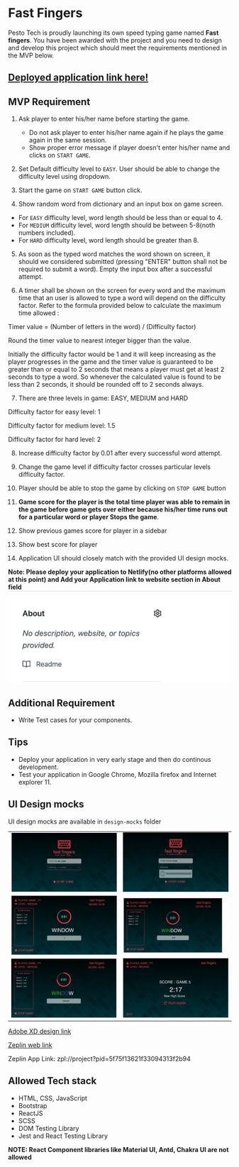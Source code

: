 # Fast Fingers

Pesto Tech is proudly launching its own speed typing game named **Fast fingers**. You have been awarded with the project and you need to design and develop this project which should
meet the requirements mentioned in the MVP below.

## [Deployed application link here!](https://5f96ff7bcaf41349350c5047--brave-mcnulty-e81a95.netlify.app/)

## MVP Requirement

1. Ask player to enter his/her name before starting the game.

   - Do not ask player to enter his/her name again if he plays the game again in the same session.
   - Show proper error message if player doesn't enter his/her name and clicks on `START GAME`.

2. Set Default difficulty level to `EASY`. User should be able to change the difficulty level using dropdown.
3. Start the game on `START GAME` button click.

4. Show random word from dictionary and an input box on game screen.

- For `EASY` difficulty level, word length should be less than or equal to 4.
- For `MEDIUM` difficulty level, word length should be between 5-8(noth numbers included).
- For `HARD` difficulty level, word length should be greater than 8.

5. As soon as the typed word matches the word shown on screen, it should we considered submitted (pressing "ENTER" button shall not be required to submit a word). Empty the input box after a successful attempt.

6. A timer shall be shown on the screen for every word and the maximum time that an user is allowed to type a word will depend on the difficulty factor. Refer to the formula provided below to calculate the maximum time allowed :

Timer value = (Number of letters in the word) / (Difficulty factor)

Round the timer value to nearest integer bigger than the value.

Initially the difficulty factor would be 1 and it will keep increasing as the player progresses in the game and the timer value is guaranteed to be greater than or equal to 2 seconds that means a player must get at least 2 seconds to type a word. So whenever the calculated value is found to be less than 2 seconds, it should be rounded off to 2 seconds always.

7. There are three levels in game: EASY, MEDIUM and HARD

Difficulty factor for easy level: 1

Difficulty factor for medium level: 1.5

Difficulty factor for hard level: 2

8. Increase difficulty factor by 0.01 after every successful word attempt.

9. Change the game level if difficulty factor crosses particular levels difficulty factor.

10. Player should be able to stop the game by clicking on `STOP GAME` button
11. **Game score for the player is the total time player was able to remain in the game before game gets over either because his/her time runs out for a particular word or player Stops the game**.
12. Show previous games score for player in a sidebar

13. Show best score for player
14. Application UI should closely match with the provided UI design mocks.

**Note: Please deploy your application to Netlify(no other platforms allowed at this point) and Add your Application link to website section in About field**
![](public/about.png)

## Additional Requirement

- Write Test cases for your components.

## Tips

- Deploy your application in very early stage and then do continous development.
- Test your application in Google Chrome, Mozilla firefox and Internet explorer 11.

## UI Design mocks

UI design mocks are available in `design-mocks` folder

|                         |                         |
| :---------------------: | :---------------------: |
| ![](design-mocks/1.png) | ![](design-mocks/2.png) |
| ![](design-mocks/3.png) | ![](design-mocks/4.png) |
| ![](design-mocks/5.png) | ![](design-mocks/6.png) |

[Adobe XD design link](https://drive.google.com/file/d/1qYhb8cNdXoBnD9rxoDcWF4DmTEpQX35n/view?usp=sharing)

[Zeplin web link](https://zpl.io/a710mxj)

Zeplin App Link: zpl://project?pid=5f75f13621f33094313f2b94

## Allowed Tech stack

- HTML, CSS, JavaScript
- Bootstrap
- ReactJS
- SCSS
- DOM Testing Library
- Jest and React Testing Library

**NOTE: React Component libraries like Material UI, Antd, Chakra UI are not allowed**
